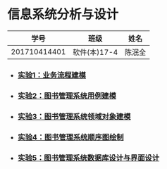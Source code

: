 # 信息系统分析与设计
|学号|班级|姓名|
|:-------:|:-------------: | :----------:|
|201710414401|软件(本)17-4|陈泯全|
- ### [实验1：业务流程建模](./test1/README.md)

- ### [实验2：图书管理系统用例建模](./test2/README.md)

- ### [实验3：图书管理系统领域对象建模](./test3/README.md)
    
- ### [实验4：图书管理系统顺序图绘制](./test4/README.md)
 
- ### [实验5：图书管理系统数据库设计与界面设计](./test5/README.md)